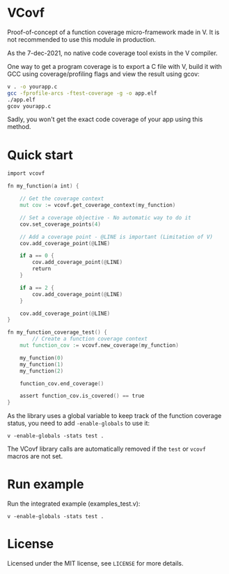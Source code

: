 # VCovf

Proof-of-concept of a function coverage micro-framework made in V.
It is not recommended to use this module in production.

As the 7-dec-2021, no native code coverage tool exists in the V compiler.

One way to get a program coverage is to export a C file with V, build it
with GCC using coverage/profiling flags and view the result using gcov:
```bash
v . -o yourapp.c
gcc -fprofile-arcs -ftest-coverage -g -o app.elf
./app.elf
gcov yourapp.c
```
Sadly, you won't get the exact code coverage of your app using this method.

# Quick start

```v
import vcovf

fn my_function(a int) {

    // Get the coverage context
    mut cov := vcovf.get_coverage_context(my_function)

    // Set a coverage objective - No automatic way to do it
    cov.set_coverage_points(4)

    // Add a coverage point - @LINE is important (Limitation of V)
    cov.add_coverage_point(@LINE)

    if a == 0 {
        cov.add_coverage_point(@LINE)
        return
    }

    if a == 2 {
        cov.add_coverage_point(@LINE)
    }

    cov.add_coverage_point(@LINE)
}

fn my_function_coverage_test() {
        // Create a function coverage context
	mut function_cov := vcovf.new_coverage(my_function)

	my_function(0)
	my_function(1)
	my_function(2)

	function_cov.end_coverage()

    assert function_cov.is_covered() == true
}
```

As the library uses a global variable to keep track of the function coverage
status, you need to add `-enable-globals` to use it:
```
v -enable-globals -stats test .
```

The VCovf library calls are automatically removed if the `test` or `vcovf`
macros are not set.

# Run example

Run the integrated example (examples_test.v):
```
v -enable-globals -stats test .
```

# License
Licensed under the MIT license, see ```LICENSE``` for more details.
